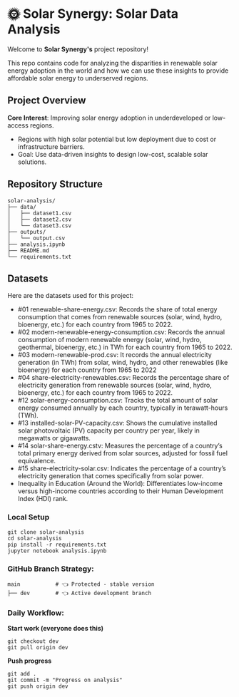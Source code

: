 # 🌞 Solar Synergy: Solar Data Analysis

Welcome to **Solar Synergy's** project repository!  

This repo contains code for analyzing the disparities in renewable solar energy adoption in the world and how we can use these insights to provide affordable solar energy to underserved regions.

## Project Overview  
**Core Interest**: Improving solar energy adoption in underdeveloped or low-access regions.
* Regions with high solar potential but low deployment due to cost or infrastructure barriers.
* Goal: Use data-driven insights to design low-cost, scalable solar solutions.

## Repository Structure  
```text
solar-analysis/
├── data/
│   ├── dataset1.csv
│   ├── dataset2.csv
│   └── dataset3.csv
├── outputs/
│   └── output.csv
├── analysis.ipynb
├── README.md
└── requirements.txt
```

## Datasets
Here are the datasets used for this project:
* #01 renewable-share-energy.csv: Records the share of total energy consumption that comes from renewable sources (solar, wind, hydro, bioenergy, etc.) for each country from 1965 to 2022.
* #02 modern-renewable-energy-consumption.csv: Records the annual consumption of modern renewable energy (solar, wind, hydro, geothermal, bioenergy, etc.) in TWh for each country from 1965 to 2022.
* #03 modern-renewable-prod.csv: It records the annual electricity generation (in TWh) from solar, wind, hydro, and other renewables (like bioenergy) for each country from 1965 to 2022
* #04 share-electricity-renewables.csv: Records the percentage share of electricity generation from renewable sources (solar, wind, hydro, bioenergy, etc.) for each country from 1965 to 2022.
* #12 solar-energy-consumption.csv: Tracks the total amount of solar energy consumed annually by each country, typically in terawatt-hours (TWh).
* #13 installed-solar-PV-capacity.csv: Shows the cumulative installed solar photovoltaic (PV) capacity per country per year, likely in megawatts or gigawatts.
* #14 solar-share-energy.cstv: Measures the percentage of a country’s total primary energy derived from solar sources, adjusted for fossil fuel equivalence.
* #15 share-electricity-solar.csv: Indicates the percentage of a country’s electricity generation that comes specifically from solar power.
* Inequality in Education (Around the World): Differentiates low-income versus high-income countries according to their Human Development Index (HDI) rank.


### Local Setup
```
git clone solar-analysis
cd solar-analysis
pip install -r requirements.txt
jupyter notebook analysis.ipynb
```

### GitHub Branch Strategy:
```text
main           # 👈 Protected - stable version
├── dev        # 👈 Active development branch  
```

### Daily Workflow:
**Start work (everyone does this)**
```
git checkout dev
git pull origin dev
```

**Push progress**
```
git add .
git commit -m "Progress on analysis"  
git push origin dev
```
